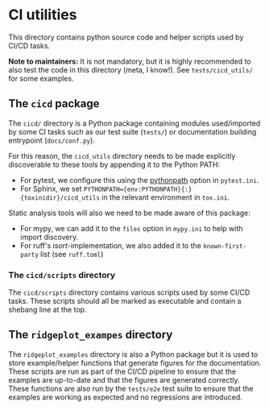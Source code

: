 # CI utilities

This directory contains python source code and helper scripts used by CI/CD tasks.

**Note to maintainers:** It is not mandatory, but it is highly recommended to also test the code in this directory (meta, I know!). See `tests/cicd_utils/` for some examples.

## The `cicd` package

The `cicd/` directory is a Python package containing modules used/imported by some CI tasks such as our test suite (`tests/`) or documentation building entrypoint (`docs/conf.py`).

For this reason, the `cicd_utils` directory needs to be made explicitly discoverable to these tools by appending it to the Python PATH:

- For pytest, we configure this using the [pythonpath](https://docs.pytest.org/en/7.4.x/reference/reference.html#confval-pythonpath) option in `pytest.ini`.
- For Sphinx, we set `PYTHONPATH={env:PYTHONPATH}{:}{toxinidir}/cicd_utils` in the relevant environment in `tox.ini`.

Static analysis tools will also we need to be made aware of this package:

- For mypy, we can add it to the `files` option in `mypy.ini` to help with import discovery.
- For ruff's _isort_-implementation, we also added it to the `known-first-party` list (see `ruff.toml`)

### The `cicd/scripts` directory

The `cicd/scripts` directory contains various scripts used by some CI/CD tasks. These scripts should all be marked as executable and contain a shebang line at the top.


## The `ridgeplot_exampes` directory

The `ridgeplot_examples` directory is also a Python package but it is used to store example/helper functions that generate figures for the documentation. These scripts are run as part of the CI/CD pipeline to ensure that the examples are up-to-date and that the figures are generated correctly. These functions are also run by the `tests/e2e` test suite to ensure that the examples are working as expected and no regressions are introduced.
